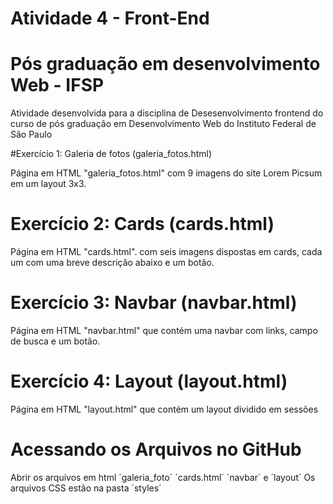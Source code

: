 # Atividade 4 - Front-End 
# Pós graduação em desenvolvimento Web - IFSP

 Atividade desenvolvida para a disciplina de Desesenvolvimento frontend do curso de pós graduação em Desenvolvimento Web do Instituto Federal de São Paulo

#Exercício 1: Galeria de fotos (galeria_fotos.html) 

Página em HTML "galeria_fotos.html" com 9 imagens do site Lorem Picsum em um layout 3x3.

# Exercício 2: Cards (cards.html)

 Página em HTML "cards.html". com seis imagens dispostas em cards, cada um com uma breve descrição abaixo e um botão.

# Exercício 3: Navbar (navbar.html)

Página em HTML "navbar.html" que contém uma navbar com links, campo de busca e um botão. 

# Exercício 4: Layout (layout.html)

Página em HTML "layout.html" que contém um layout dividido em sessões

# Acessando os Arquivos no GitHub

Abrir os arquivos em html ´galeria_foto´ ´cards.html´ ´navbar´ e ´layout´ 
Os arquivos CSS estão na pasta ´styles´


